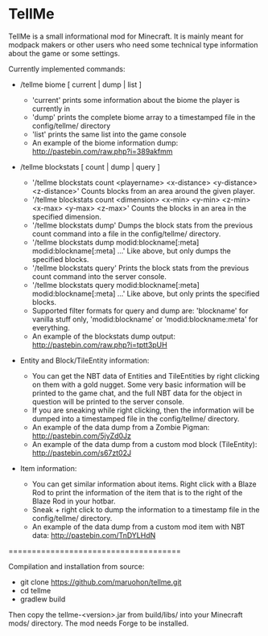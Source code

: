 TellMe
=========================

TellMe is a small informational mod for Minecraft.
It is mainly meant for modpack makers or other users who need some technical type information
about the game or some settings.

Currently implemented commands:
  * /tellme biome [ current | dump | list ]
    - 'current' prints some information about the biome the player is currently in
    - 'dump' prints the complete biome array to a timestamped file in the config/tellme/ directory
    - 'list' prints the same list into the game console
    - An example of the biome information dump: http://pastebin.com/raw.php?i=389akfmm
  * /tellme blockstats [ count | dump | query ]
    - '/tellme blockstats count &lt;playername&gt; &lt;x-distance&gt; &lt;y-distance&gt; &lt;z-distance&gt;' Counts blocks from an area around the given player.
    - '/tellme blockstats count &lt;dimension&gt; &lt;x-min&gt; &lt;y-min&gt; &lt;z-min&gt; &lt;x-max&gt; &lt;y-max&gt; &lt;z-max&gt;' Counts the blocks in an area in the specified dimension.
    - '/tellme blockstats dump' Dumps the block stats from the previous count command into a file in the config/tellme/ directory.
    - '/tellme blockstats dump modid:blockname[:meta] modid:blockname[:meta] ...' Like above, but only dumps the specified blocks.
    - '/tellme blockstats query' Prints the block stats from the previous count command into the server console.
    - '/tellme blockstats query modid:blockname[:meta] modid:blockname[:meta] ...' Like above, but only prints the specified blocks.
    - Supported filter formats for query and dump are: 'blockname' for vanilla stuff only, 'modid:blockname' or 'modid:blockname:meta' for everything.
    - An example of the blockstats dump output:&nbsp; http://pastebin.com/raw.php?i=tptt3pUH


* Entity and Block/TileEntity information:
  - You can get the NBT data of Entities and TileEntities by right clicking on them with a gold nugget. Some very basic information will be printed to the game chat, and the full NBT data for the object in question will be printed to the server console.
  - If you are sneaking while right clicking, then the information will be dumped into a timestamped file in the config/tellme/ directory.
  - An example of the data dump from a Zombie Pigman: http://pastebin.com/5jyZd0Jz
  - An example of the data dump from a custom mod block (TileEntity): http://pastebin.com/s67zt02J

* Item information:
  - You can get similar information about items. Right click with a Blaze Rod to print the information of the item that is to the right of the Blaze Rod in your hotbar.
  - Sneak + right click to dump the information to a timestamp file in the config/tellme/ directory.
  - An example of the data dump from a custom mod item with NBT data: http://pastebin.com/TnDYLHdN

=====================================

Compilation and installation from source:

* git clone https://github.com/maruohon/tellme.git
* cd tellme
* gradlew build

Then copy the tellme-&lt;version&gt;.jar from build/libs/ into your Minecraft mods/ directory.
The mod needs Forge to be installed.
